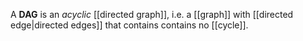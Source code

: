 
A **DAG** is an *acyclic* [[directed graph]], i.e. a [[graph]] with [[directed edge|directed edges]] that contains contains no [[cycle]].
